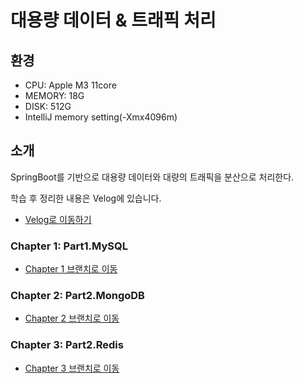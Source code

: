 # 대용량 데이터 & 트래픽 처리

## 환경

- CPU: Apple M3 11core
- MEMORY: 18G
- DISK: 512G
- IntelliJ memory setting(-Xmx4096m)



## 소개
SpringBoot를 기반으로 대용량 데이터와 대량의 트래픽을 분산으로 처리한다.

학습 후 정리한 내용은 Velog에 있습니다.
- [Velog로 이동하기](https://velog.io/@rlaejrqo465/posts)

### Chapter 1: Part1.MySQL
-  [Chapter 1 브랜치로 이동](https://github.com/GiWoonHwang/Traffic/tree/Part1.MySQL)

### Chapter 2: Part2.MongoDB
-  [Chapter 2 브랜치로 이동](https://github.com/GiWoonHwang/Traffic/tree/Part2.MongoDB)

### Chapter 3: Part2.Redis
-  [Chapter 3 브랜치로 이동](https://github.com/GiWoonHwang/Traffic/tree/Part3.Redis)








